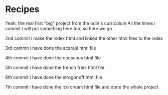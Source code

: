 # Recipes
Yeah, the real first "big" project from the odin's curriculum
All the times i commit i will put something here too, so here we go

2nd commit
i make the index html and linked the other html files to the index

3rd commit
i have done the acarajé html file

4th commit
i have done the couscous html file

5th commit
i have done the french fries html file

6th commit
i have done the strogonoff html file

7th commit
i have done the ice cream html file and done the whole project
